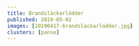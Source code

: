 ```yaml
---
title: Brandsläckarlödder
published: 2019-05-02
images: [20190417-brandslackarlodder.jpg]
clusters: [panse]
---
```

